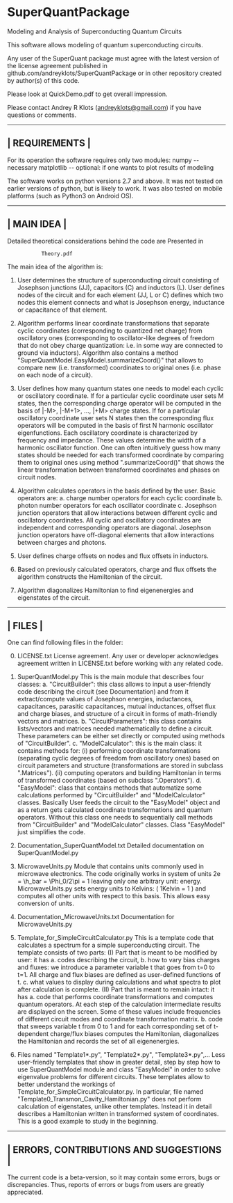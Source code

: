 # SuperQuantPackage
Modeling and Analysis of Superconducting Quantum Circuits

This software allows modeling of quantum superconducting circuits.

  Any user of the SuperQuant package must agree with the latest version
of the license agreement published in
github.com/andreyklots/SuperQuantPackage
or in other repository created by author(s) of this code.

  Please look at QuickDemo.pdf to get overall impression.

  Please contact Andrey R Klots (andreyklots@gmail.com)
if you have questions or comments.

 ----------------
|  REQUIREMENTS  |
 ----------------

For its operation the software requires only two modules:
  numpy -- necessary
  matplotlib -- optional: if one wants to plot results of modeling
  
  The software works on python versions 2.7 and above.
  It was not tested on earlier versions of python, but is likely
  to work. It was also tested on mobile platforms (such as
  Python3 on Android OS).

 -------------
|  MAIN IDEA  |
 -------------
Detailed theoretical considerations behind the code are
Presented in

               Theory.pdf

The main idea of the algorithm is:

1.  User determines the structure of superconducting circuit
    consisting of Josephson junctions (JJ), capacitors (C)
    and inductors (L). User defines nodes of the circuit
    and for each element (JJ, L or C) defines which two
    nodes this element connects and what is Josephson
    energy, inductance or capacitance of that element.

2.  Algorithm performs linear coordinate transformations
    that separate cyclic coordinates (corresponding
    to quantized net charge) from oscillatory ones
    (corresponding to oscillator-like degrees of freedom
    that do not obey charge quantization: i.e. in some way are
    connected to ground via inductors). Algorithm also contains
    a method "SuperQuantModel.EasyModel.summarizeCoord()"
    that allows to compare new (i.e. transformed)
    coordinates to original ones (i.e. phase on each node of a 
    circuit).

3.  User defines how many quantum states one needs to model each
    cyclic or oscillatory coordinate.
    If for a particular cyclic coordinate user sets M states,
    then the corresponding charge operator will be computed in
    the basis of |-M>, |-M+1>, ..., |+M> charge states.
    If for a particular oscillatory coordinate user sets N states
    then the corresponding flux operators will be computed in the
    basis of first N harmonic oscillator eigenfunctions. Each oscillatory
    coordinate is characterized by frequency and impedance. These
    values determine the width of a harmonic oscillator function.
    One can often intuitively guess how many states should be needed
    for each transformed coordinate by comparing them to original ones
    using method ".summarizeCoord()" that shows the linear transformation
    between transformed coordinates and phases on circuit nodes.

4.  Algorithm calculates operators in the basis defined by the user.
    Basic operators are:
              a. charge number operators for each cyclic coordinate
              b. photon number operators for each oscillator coordinate
              c. Josephson junction operators that allow interactions
                 between different cyclic and oscillatory coordinates.
              All cyclic and oscillatory coordinates are independent
              and corresponding operators are diagonal.
              Josephson junction operators have off-diagonal elements
              that allow interactions between charges and photons.

5.   User defines charge offsets on nodes and flux offsets in inductors.

6.   Based on previously calculated operators, charge and flux offsets
     the algorithm constructs the Hamiltonian of the circuit.

7.   Algorithm diagonalizes Hamiltonian to find eigenenergies
     and eigenstates of the circuit.



 ---------
|  FILES  |
 ---------

One can find following files in the folder:

0. LICENSE.txt
      License agreement. Any user or developer acknowledges agreement 
      written in LICENSE.txt before working with any related code.

1. SuperQuantModel.py
      This is the main module that describes four classes:
      a. "CircuitBuilder": this class allows to input a user-friendly
         code describing the circuit (see Documentation) and from it
         extract/compute values of Josephson energies, inductances,
         capacitances, parasitic capacitances, mutual inductances, 
         offset flux and charge biases, and structure of a circuit in forms
         of math-friendly vectors and matrices.
     b. "CircuitParameters": this class contains lists/vectors and matrices
        needed mathematically to define a circuit. These parameters can be 
        either set directly or computed using methods of "CircuitBuilder".
     c. "ModelCalculator": this is the main class: it contains methods for:
        (i)  performing coordinate transformations (separating cyclic degrees
             of freedom from oscillatory ones) based on circuit parameters
             and structure (transformations are stored in subclass ".Matrices").
        (ii) computing operators and building Hamiltonian in terms of
             transformed coordinates (based on subclass ".Operators").
     d. "EasyModel": class that contains methods that automatize some
        calculations performed by "CircuitBuilder" and "ModelCalculator"
        classes. Basically User feeds the circuit to the "EasyModel" 
        object and as a return gets calculated coordinate transformations
        and quantum operators. Without this class one needs to sequentially
       call methods from "CircuitBuilder" and
       "ModelCalculator" classes. Class "EasyModel" just simplifies
        the code.

2.  Documentation_SuperQuantModel.txt
       Detailed documentation on SuperQuantModel.py

3.  MicrowaveUnits.py
       Module that contains units commonly used in microwave electronics.
       The code originally works in system of units
                 2e = \h_bar = \Phi_0/2\pi = 1
       leaving only one arbitrary unit: energy. MicrowaveUnits.py sets 
       energy units to Kelvins: ( 1Kelvin = 1 ) and computes all other units
       with respect to this basis. This allows easy conversion of units.

4.   Documentation_MicrowaveUnits.txt
       Documentation for MicrowaveUnits.py

5.   Template_for_SimpleCircuitCalculator.py
       This is a template code that calculates a spectrum for a simple
       superconducting circuit. The template consists of two parts:
       (I)   Part that is meant to be modified by user:
             it has 
             a.  codes describing the circuit,
             b.  how to vary bias charges and fluxes: we introduce a
                 parameter variable t that goes from t=0 to t=1. All
                 charge and flux biases are defined as
                 user-defined functions of t.
             c.  what values to display during calculations and what
                 spectra to plot after calculation is complete.
       (II)  Part that is meant to remain intact:
             it has
             a. code that performs coordinate transformations and computes
                quantum operators. At each step of the calculation
                intermediate results are displayed on the screen. Some of
                these values include frequencies of different circuit modes
                and coordinate transformation matrix.
             b. code that sweeps variable t from 0 to 1 and for each
                corresponding set of t-dependent charge/flux biases
                computes the Hamiltonian, diagonalizes the Hamiltonian and
                records the set of all eigenenergies.
           
6.   Files named "Template1*.py", "Template2*.py", "Template3*.py",...
         Less user-friendly templates that show in greater detail,
         step by step how to use SuperQuantModel module and class
         "EasyModel" in order to solve eigenvalue problems for different
         circuits. These templates allow to better understand the workings
         of Template_for_SimpleCircuitCalculator.py.
       In particular, file named "Template0_Transmon_Cavity_Hamiltonian.py"
         does not perform calculation of eigenstates, unlike other templates.
         Instead it in detail describes a Hamiltonian written in transformed
         system of coordinates. This is a good example to study in the
         beginning.


 ---------------------------------------
| ERRORS, CONTRIBUTIONS AND SUGGESTIONS |
 ---------------------------------------

The current code is a beta-version, so it may contain some errors, bugs
 or discrepancies. Thus, reports of errors or bugs from users are
 greatly appreciated.
